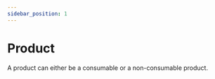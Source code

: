 ```yaml
---
sidebar_position: 1
---
```


# Product

A product can either be a consumable or a non-consumable product.
